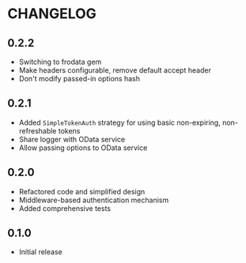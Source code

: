 # CHANGELOG

## 0.2.2

* Switching to frodata gem
* Make headers configurable, remove default accept header
* Don't modify passed-in options hash

## 0.2.1

* Added `SimpleTokenAuth` strategy for using basic non-expiring, non-refreshable tokens
* Share logger with OData service
* Allow passing options to OData service

## 0.2.0

* Refactored code and simplified design
* Middleware-based authentication mechanism
* Added comprehensive tests

## 0.1.0

* Initial release
